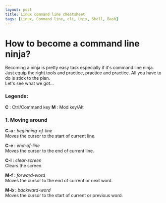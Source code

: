```yaml
---
layout: post
title: Linux command line cheatsheet
tags: [Linux, Command line, cli, Unix, Shell, Bash]
---
```


# How to become a command line ninja?
Becoming a ninja is pretty easy task especially if it's command line ninja. Just equip the right tools and practice, practice and practice.
All you have to do is stick to the plan.  
Let's see what we got...

### __Legends__:
__C__ : Ctrl/Command key
__M__ : Mod key/Alt

### 1. __Moving around__
__C-a__ : _beginning-of-line_  
Moves the cursor to the start of current line.

__C-e__ : _end-of-line_  
Moves the cursor to the end of current line.

__C-l__ : _clear-screen_  
Clears the screen.

__M-f__ : _forward-word_  
Moves the cursor to the end of current or next word.

__M-b__ : _backward-word_  
Moves the cursor to the start of current or previous word.
